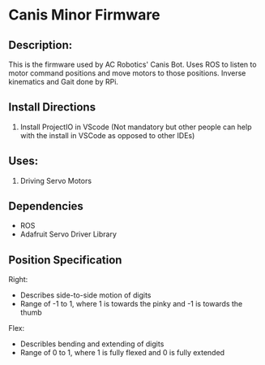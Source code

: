 # Canis Minor Firmware

## Description:
This is the firmware used by AC Robotics' Canis Bot. Uses ROS to listen to motor command positions and move motors to those positions. Inverse kinematics and Gait done by RPi.

## Install Directions
1. Install ProjectIO in VScode
(Not mandatory but other people can help with the install in VSCode as opposed to other IDEs)

## Uses:
1. Driving Servo Motors

## Dependencies
- ROS 
- Adafruit Servo Driver Library

## Position Specification
Right:
- Describes side-to-side motion of digits
- Range of -1 to 1, where 1 is towards the pinky and -1 is towards the thumb

Flex:
- Describles bending and extending of digits
- Range of 0 to 1, where 1 is fully flexed and 0 is fully extended